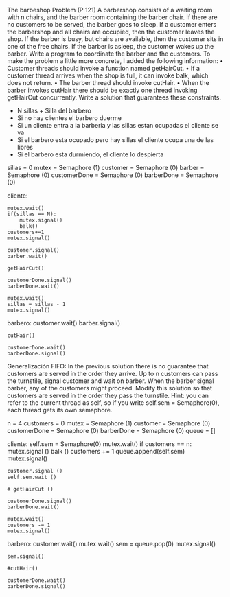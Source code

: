 The barbeshop Problem (P 121)
A barbershop consists of a waiting room with n chairs, and the barber room containing the barber chair. If there are no customers to be served, the barber goes to sleep. If a customer enters the barbershop and all chairs are occupied, then the customer leaves the shop. If the barber is busy, but chairs are available, then the customer sits in one of the free chairs. If the barber is asleep, the customer wakes up the barber. Write a program to coordinate the barber and the customers.
To make the problem a little more concrete, I added the following information:
• Customer threads should invoke a function named getHairCut.
• If a customer thread arrives when the shop is full, it can invoke balk, which does not return.
• The barber thread should invoke cutHair.
• When the barber invokes cutHair there should be exactly one thread invoking getHairCut concurrently.
Write a solution that guarantees these constraints.

- N sillas + Silla del barbero
- Si no hay clientes el barbero duerme
- Si un cliente entra a la barberia y las sillas estan ocupadas el cliente se va
- Si el barbero esta ocupado pero hay sillas el cliente ocupa una de las libres
- Si el barbero esta durmiendo, el cliente lo despierta

sillas = 0
mutex = Semaphore (1)
customer = Semaphore (0)
barber = Semaphore (0)
customerDone = Semaphore (0)
barberDone = Semaphore (0)

cliente:

    mutex.wait()
    if(sillas == N):
        mutex.signal()
        balk()
    customers+=1
    mutex.signal()

    customer.signal()
    barber.wait()

    getHairCut()

    customerDone.signal()
    barberDone.wait()

    mutex.wait()
    sillas = sillas - 1
    mutex.signal()

barbero:
    customer.wait()
    barber.signal()

    cutHair()

    customerDone.wait()
    barberDone.signal()


Generalización FIFO:
In the previous solution there is no guarantee that customers are served in the order they arrive. Up to n customers can pass the turnstile, signal customer
and wait on barber. When the barber signal barber, any of the customers might proceed.
Modify this solution so that customers are served in the order they pass the turnstile.
Hint: you can refer to the current thread as self, so if you write self.sem = Semaphore(0), each thread gets its own semaphore.

n = 4
customers = 0
mutex = Semaphore (1)
customer = Semaphore (0)
customerDone = Semaphore (0)
barberDone = Semaphore (0)
queue = []

cliente:
    self.sem = Semaphore(0)
    mutex.wait()
    if customers == n:
        mutex.signal ()
        balk ()
    customers += 1
    queue.append(self.sem)
    mutex.signal()

    customer.signal ()
    self.sem.wait ()

    # getHairCut ()

    customerDone.signal()
    barberDone.wait()

    mutex.wait()
    customers -= 1
    mutex.signal()

barbero:
    customer.wait()
    mutex.wait()
    sem = queue.pop(0)
    mutex.signal()

    sem.signal()

    #cutHair()

    customerDone.wait()
    barberDone.signal()